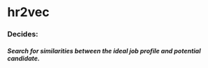 # hr2vec

### Decides: 
##### Search for similarities between the ideal job profile and potential candidate.
